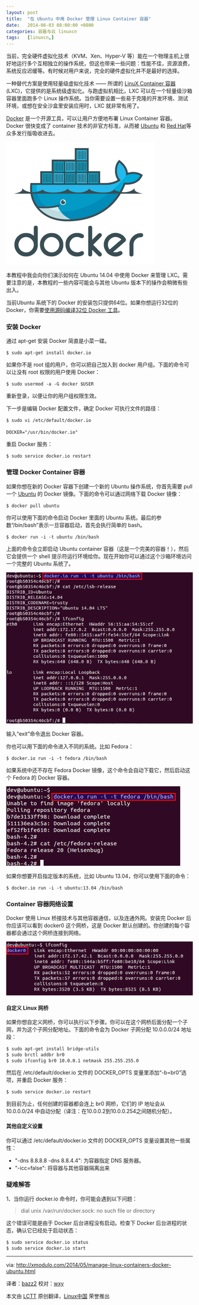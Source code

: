 ```yaml
---
layout: post
title:	"在 Ubuntu 中用 Docker 管理 Linux Container 容器"
date:	2014-06-03 08:00:00 +0800 
categories:	容器与云 linuxcn 
tags:	[linuxcn,]
---
```



当前，完全硬件虚拟化技术（KVM、Xen、Hyper-V 等）能在一个物理主机上很好地运行多个互相独立的操作系统，但这也带来一些问题：性能不佳，资源浪费，系统反应迟缓等。有时候对用户来说，完全的硬件虚拟化并不是最好的选择。


一种替代方案是使用轻量级虚拟化技术 —— 所谓的 [LinuX Container 容器](https://linuxcontainers.org/) (LXC)，它提供的是系统级虚拟化。与跑虚拟机相比，LXC 可以在一个轻量级沙箱容器里面跑多个 Linux 操作系统。当你需要设置一些易于克隆的开发环境、测试环境，或想在安全沙盒里安装应用时，LXC 就非常有用了。


[Docker](https://www.docker.io/) 是一个开源工具，可以让用户方便地布署 Linux Container 容器。Docker 很快变成了 container 技术的非官方标准，从而被 [Ubuntu](http://blog.docker.io/2014/04/docker-in-ubuntu-ubuntu-in-docker/) 和 [Red Hat](http://www.redhat.com/about/news/press-archive/2014/4/red-hat-docker-expand-collaboration)等众多发行版吸收进去。


![](/Asserts/Images/album/201406/03/003127q1lps3dscsf3s3dp.png)


本教程中我会向你们演示如何在 Ubuntu 14.04 中使用 Docker 来管理 LXC。需要注意的是，本教程的一些内容可能会与其他 Ubuntu 版本下的操作会稍微有些出入。


当前Ubuntu 系统下的 Docker 的安装包只提供64位。如果你想运行32位的 Docker，你需要[使用源码编译32位 Docker 工具](http://mwhiteley.com/linux-containers/2013/08/31/docker-on-i386.html)。


### 安装 Docker


通过 apt-get 安装 Docker 简直是小菜一碟。



```
$ sudo apt-get install docker.io

```

如果你不是 root 组的用户，你可以把自己加入到 docker 用户组。下面的命令可以让没有 root 权限的用户使用 Docker：



```
$ sudo usermod -a -G docker $USER

```

重新登录，以便让你的用户组权限生效。


下一步是编辑 Docker 配置文件，确定 Docker 可执行文件的路径：



```
$ sudo vi /etc/default/docker.io

DOCKER="/usr/bin/docker.io"

```

重启 Docker 服务：



```
$ sudo service docker.io restart

```

### 管理 Docker Container 容器


如果你想在新的 Docker 容器下创建一个新的 Ubuntu 操作系统，你首先需要 pull 一个 [Ubuntu](http://xmodulo.com/go/ubuntubook) 的 Docker 镜像。下面的命令可以通过网络下载 Docker 镜像：



```
$ docker pull ubuntu

```

你可以使用下面的命令启动 Docker 里面的 Ubuntu 系统。最后的参数“/bin/bash”表示一旦容器启动，首先会执行简单的 bash。



```
$ docker run -i -t ubuntu /bin/bash

```

上面的命令会立即启动 Ubuntu container 容器（这是一个完美的容器！），然后它会提供一个 shell 提示符运行环境给你。现在开始你可以通过这个沙箱环境访问一个完整的 Ubuntu 系统了。


![](/Asserts/Images/album/201406/03/003132klngw3ccw99xcorc.jpg)


输入“exit”命令退出 Docker 容器。


你也可以用下面的命令进入不同的系统。比如 Fedora：



```
$ docker.io run -i -t fedora /bin/bash

```

如果系统中还不存在 Fedora Docker 镜像，这个命令会自动下载它，然后启动这个 Fedora 的 Docker 容器。


![](/Asserts/Images/album/201406/03/003135z8o245afznfbowcw.jpg)


如果你想要开启指定版本的系统，比如 Ubuntu 13.04，你可以使用下面的命令：



```
$ docker.io run -i -t ubuntu:13.04 /bin/bash

```

### Container 容器网络设置


Docker 使用 Linux 桥接技术与其他容器通信，以及连通外网。安装完 Docker 后你应该可以看到 docker0 这个网桥，这是 Docker 默认创建的。你创建的每个容器都会通过这个网桥连接到网络。


![](/Asserts/Images/album/201406/03/003138botwnnpgmrw95wnr.jpg)


#### 自定义 Linux 网桥


如果你想自定义网桥，你可以执行以下步骤。你可以在这个网桥后面分配一个子网，并为这个子网分配地址。下面的命令会为 Docker 子网分配 10.0.0.0/24 地址段：



```
$ sudo apt-get install bridge-utils
$ sudo brctl addbr br0
$ sudo ifconfig br0 10.0.0.1 netmask 255.255.255.0

```

然后在 /etc/default/docker.io 文件的 DOCKER\_OPTS 变量里添加“-b=br0”选项，并重启 Docker 服务：



```
$ sudo service docker.io restart

```

到目前为止，任何创建的容器都会连上 br0 网桥，它们的 IP 地址会从 10.0.0.0/24 中自动分配（译注：在10.0.0.2到10.0.0.254之间随机分配）。


#### 其他自定义设置


你可以通过 /etc/default/docker.io 文件的 DOCKER\_OPTS 变量设置其他一些属性：


* "-dns 8.8.8.8 -dns 8.8.4.4": 为容器指定 DNS 服务器。
* "-icc=false": 将容器与其他容器隔离出来


### 疑难解答


1、当你运行 docker.io 命令时，你可能会遇到以下问题：



> 
> dial unix /var/run/docker.sock: no such file or directory
> 
> 
> 


这个错误可能是由于 Docker 后台进程没有启动。检查下 Docker 后台进程的状态，确认它已经处于启动状态：



```
$ sudo service docker.io status
$ sudo service docker.io start 

```



---


via: <http://xmodulo.com/2014/05/manage-linux-containers-docker-ubuntu.html>


译者：[bazz2](https://github.com/bazz2) 校对：[wxy](https://github.com/wxy)


本文由 [LCTT](https://github.com/LCTT/TranslateProject) 原创翻译，[Linux中国](http://linux.cn/) 荣誉推出
